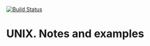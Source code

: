 [![Build Status](https://travis-ci.org/v-kolesnikov/unix_notes.svg?branch=master)](https://travis-ci.org/v-kolesnikov/unix_notes)

# UNIX. Notes and examples

